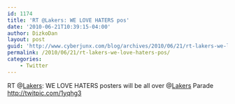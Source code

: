 ```yaml
---
id: 1174
title: 'RT @Lakers: WE LOVE HATERS pos'
date: '2010-06-21T10:39:15-04:00'
author: DizkoDan
layout: post
guid: 'http://www.cyberjunx.com/blog/archives/2010/06/21/rt-lakers-we-love-haters-pos/'
permalink: /2010/06/21/rt-lakers-we-love-haters-pos/
categories:
    - Twitter
---
```


RT @[Lakers](http://twitter.com/Lakers): WE LOVE HATERS posters will be all over @[Lakers](http://twitter.com/Lakers) Parade <http://twitpic.com/1yqhg3>